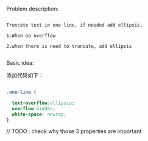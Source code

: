
Problem description:

```

Truncate text in one line, if needed add ellipsis.

1.When no overflow

2.when there is need to truncate, add ellipsis


```

Basic idea:

添加代码如下：

```css

.one-line {

  text-overflow:ellipsis;
  overflow:hidden;
  white-space: nowrap;
}

```

// TODO : check why those 3 properties are important